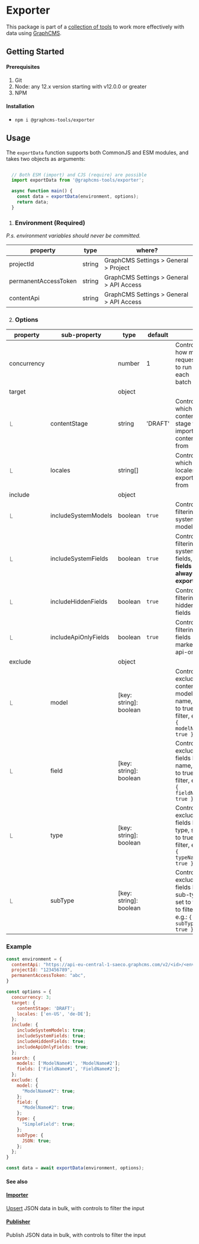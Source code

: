 # Exporter

This package is part of a [collection of tools](https://github.com/ViktorJT/GraphCMS-Tools) to work more effectively with data using [GraphCMS](https://graphcms.com/).

## Getting Started

#### Prerequisites
1. Git
2. Node: any 12.x version starting with v12.0.0 or greater
3. NPM

#### Installation
- `npm i @graphcms-tools/exporter`

## Usage

The `exportData` function supports both CommonJS and ESM modules, and takes two objects as arguments:

```javascript

  // Both ESM (import) and CJS (require) are possible
  import exportData from '@graphcms-tools/exporter';

  async function main() {
    const data = exportData(environment, options);
    return data;
  }

```

1. ### Environment (Required)

_P.s. environment variables should never be committed._

| property             | type   | where?                                   |
| -------------------- | ------ | ---------------------------------------- |
| projectId            | string | GraphCMS Settings > General > Project    |
| permanentAccessToken | string | GraphCMS Settings > General > API Access |
| contentApi           | string | GraphCMS Settings > General > API Access |

2. ### Options

| property    | sub-property         | type     | default |                                                     |
| ----------- | -------------------- | -------- | ------- | --------------------------------------------------- |
| concurrency |                      | number   | 1       | Controls how many requests to run in each batch     |
| target      |                      | object   |         |                                                     |
| ⎿           | contentStage         | string   | 'DRAFT' | Controls which content stage to import content from |
| ⎿           | locales              | string[] |         | Controls which locales to export from               |
| include     |                      | object   |         |                                                     |
| ⎿           | includeSystemModels  | boolean  | `true`  | Controls filtering system models                    |
| ⎿           | includeSystemFields  | boolean  | `true`  | Controls filtering system fields, **ID fields are always exported** |
| ⎿           | includeHiddenFields  | boolean  | `true`  | Controls filtering hidden fields                    |
| ⎿           | includeApiOnlyFields | boolean  | `true`  | Controls filtering fields marked as api-only        |
| exclude     |                      | object   |         |                                                     |
| ⎿           | model                | [key: string]: boolean |         | Controls excluding content models by name, set to true to filter, e.g.: `{ modelName: true }` |
| ⎿           | field                | [key: string]: boolean |         | Controls excluding fields by name, set to true to filter, e.g.: `{ fieldName: true }` |
| ⎿           | type                 | [key: string]: boolean |         | Controls excluding fields by type, set to true to filter, e.g.: `{ typeName: true }`|
| ⎿           | subType              | [key: string]: boolean |         | Controls excluding fields by sub-type, set to true to filter, e.g.: `{ subType: true }` |

### Example

```javascript
const environment = {
  contentApi: "https://api-eu-central-1-saeco.graphcms.com/v2/<id>/<environment>",
  projectId: "123456789",
  permanentAccessToken: "abc",
}

const options = {
  concurrency: 3;
  target: {
    contentStage: 'DRAFT';
    locales: ['en-US', 'de-DE'];
  };
  include: {
    includeSystemModels: true;
    includeSystemFields: true;
    includeHiddenFields: true;
    includeApiOnlyFields: true;
  };
  search: {
    models: ['ModelName#1', 'ModelName#2'];
    fields: ['FieldName#1', 'FieldName#2'];
  };
  exclude: {
    model: {
      "ModelName#2": true;
    };
    field: {
      "ModelName#2": true;
    };
    type: {
      "SimpleField": true;
    };
    subType: {
      JSON: true;
    };
  };
}

const data = await exportData(environment, options);

```

#### See also

#### [Importer](https://github.com/ViktorJT/GraphCMS-Tools/tree/main/packages/importer)

[Upsert](<https://en.wiktionary.org/wiki/upsert#:~:text=upsert%20(plural%20upserts),updates%20them%20if%20they%20do.>) JSON data in bulk, with controls to filter the input

#### [Publisher](https://github.com/ViktorJT/GraphCMS-Tools/tree/main/packages/publisher)

Publish JSON data in bulk, with controls to filter the input
